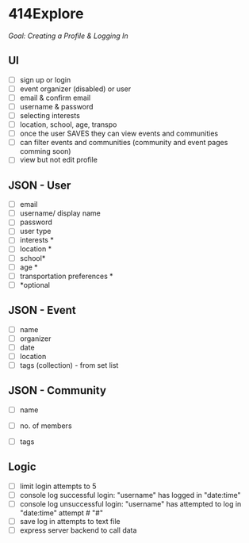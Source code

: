 # 414Explore
*Goal: Creating a Profile & Logging In*
 
## UI
- [ ] sign up or login
- [ ] event organizer (disabled) or user
- [ ] email & confirm email
- [ ] username & password
- [ ] selecting interests
- [ ] location, school, age, transpo
- [ ] once the user SAVES they can view events and communities
- [ ] can filter events and communities (community and event pages comming soon)
- [ ] view but not edit profile
 
## JSON - User
- [ ] email
- [ ] username/ display name
- [ ] password
- [ ] user type
- [ ] interests *
- [ ] location *
- [ ] school*
- [ ] age *
- [ ] transportation preferences *
- [ ] *optional
 
## JSON - Event
- [ ] name
- [ ] organizer
- [ ] date
- [ ] location
- [ ] tags (collection) - from set list
 
## JSON - Community
- [ ] name
- [ ] no. of members
- [ ] tags
 
 
## Logic
- [ ] limit login attempts to 5
- [ ] console log successful login: "username" has logged in "date:time"
- [ ] console log unsuccessful login: "username" has attempted to log in "date:time" attempt # "#"
- [ ] save log in attempts to text file
- [ ] express server backend to call data

